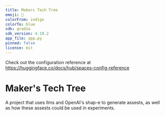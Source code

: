 ```yaml
---
title: Makers Tech Tree
emoji: 🐢
colorFrom: indigo
colorTo: blue
sdk: gradio
sdk_version: 4.19.2
app_file: app.py
pinned: false
license: mit
---
```


Check out the configuration reference at https://huggingface.co/docs/hub/spaces-config-reference

# Maker's Tech Tree

A project that uses llms and OpenAI's shap-e to generate assests, as well as how these assests could be used in experiments.
